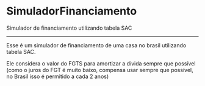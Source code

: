 # SimuladorFinanciamento
Simulador de financiamento utilizando tabela SAC


---


Esse é um simulador de financiamento de uma casa no brasil utilizando tabela SAC.

Ele considera o valor do FGTS para amortizar a divida sempre que possível (como o juros do FGT é muito baixo, compensa usar sempre que possível, no Brasil isso é permitido a cada 2 anos)
